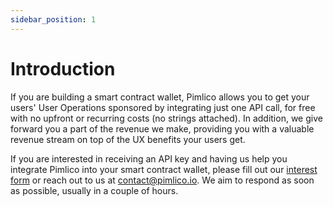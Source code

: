 ```yaml
---
sidebar_position: 1
---
```


# Introduction

If you are building a smart contract wallet, Pimlico allows you to get your users' User Operations sponsored by integrating just one API call, for free with no upfront or recurring costs (no strings attached). In addition, we give forward you a part of the revenue we make, providing you with a valuable revenue stream on top of the UX benefits your users get.

If you are interested in receiving an API key and having us help you integrate Pimlico into your smart contract wallet, please fill out our [interest form](https://u2fnk0lj4et.typeform.com/to/ZxnyuGXv) or reach out to us at contact@pimlico.io. We aim to respond as soon as possible, usually in a couple of hours.

